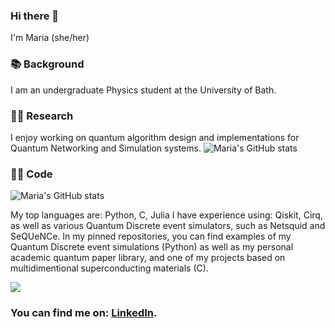 ### Hi there 👋
I'm Maria (she/her)

### 📚 Background
I am an undergraduate Physics student at the University of Bath. 

### 👩‍💻 Research 
I enjoy working on quantum algorithm design and implementations for Quantum Networking and Simulation systems. 
![Maria's GitHub stats](https://github-readme-stats.vercel.app/api?username=mgg39&count_private=true&show_icons=true&theme=nightowl&hide=prs,contribs)

### 👩‍💻 Code 
![Maria's GitHub stats](https://github-readme-stats.vercel.app/api?username=mgg39&count_private=true&show_icons=true&theme=nightowl&hide=prs,contribs)

My top languages are: Python, C, Julia
I have experience using: Qiskit, Cirq, as well as various Quantum Discrete event simulators, such as Netsquid and SeQUeNCe. 
In my pinned repositories, you can find examples of my Quantum Discrete event simulations (Python) as well as my personal academic quantum paper library, and one of my projects based on multidimentional superconducting materials (C).

![](https://komarev.com/ghpvc/?username=mgg39&style=for-the-badge&color=blueviolet)


### You can find me on: [LinkedIn][1].
[1]: https://www.linkedin.com/in/maria-gragera-garces/
